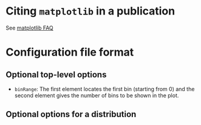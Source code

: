 Citing `matplotlib` in a publication
==========
See [matplotlib FAQ](http://matplotlib.org/faq/howto_faq.html#cite-matplotlib)

Configuration file format
==========

Optional top-level options
----------

- `binRange`: The first element locates the first bin (starting from 0) and
the second element gives the number of bins to be shown in the plot.

Optional options for a distribution
----------
